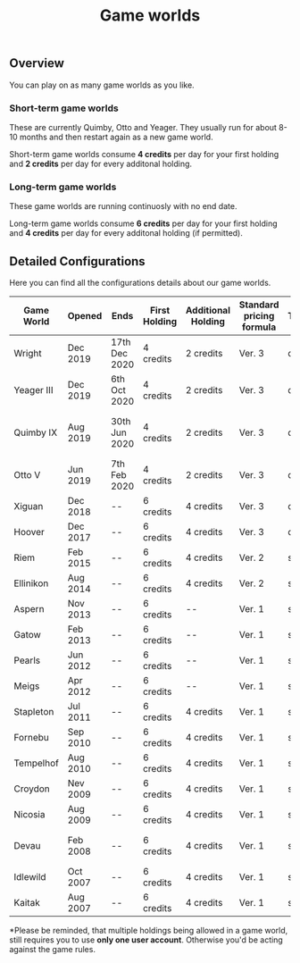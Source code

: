 ﻿---
title: "Game worlds"
weight: 30
pre: "<b>2.3 </b>"
---

## Overview
You can play on as many game worlds as you like.

### Short-term game worlds
These are currently Quimby, Otto and Yeager. They usually run for about 8-10 months and then restart again as a new game world.

Short-term game worlds consume **4 credits** per day for your first holding and **2 credits** per day for every additonal holding.

### Long-term game worlds
These game worlds are running continuosly with no end date.

Long-term game worlds consume **6 credits** per day for your first holding and **4 credits** per day for every additonal holding (if permitted).

## Detailed Configurations
Here you can find all the configurations details about our game worlds.

| Game World | Opened | Ends | First Holding | Additional Holding | Standard pricing formula | Turnarounds | ORS Version | Remarks |
| --- | --- | --- | --- | --- | --- | --- | --- | --- |
| Wright | Dec 2019 | 17th Dec 2020 | 4 credits | 2 credits | Ver. 3 | dynamic | Ver. 2 | Historic game world |
| Yeager III | Dec 2019 | 6th Oct 2020 | 4 credits | 2 credits | Ver. 3 | dynamic | Ver. 2 | New updates |
| Quimby IX | Aug 2019 | 30th Jun 2020 | 4 credits | 2 credits | Ver. 3 | dynamic | Ver. 2 | New relative demand data |
| Otto V | Jun 2019 | 7th Feb 2020 | 4 credits | 2 credits | Ver. 3 | dynamic | Ver. 2 | -- |
| Xiguan | Dec 2018 | -- | 6 credits | 4 credits | Ver. 3 | dynamic | Ver. 1 | -- |
| Hoover | Dec 2017 | -- | 6 credits | 4 credits | Ver. 3 | dynamic | Ver. 1 | -- |
| Riem | Feb 2015 | -- | 6 credits | 4 credits | Ver. 2 | static | Ver. 1 | Reduced demand |
| Ellinikon | Aug 2014 | -- | 6 credits | 4 credits | Ver. 2 | static | Ver. 1 | -- |
| Aspern | Nov 2013 | -- | 6 credits | -- | Ver. 1 | static | Ver. 1 | -- |
| Gatow | Feb 2013 | -- | 6 credits | -- | Ver. 1 | static | Ver. 1 | -- |
| Pearls | Jun 2012 | -- | 6 credits | -- | Ver. 1 | static | Ver. 1 | -- |
| Meigs | Apr 2012 | -- | 6 credits | -- | Ver. 1 | static | Ver. 1 | -- |
| Stapleton | Jul 2011 | -- | 6 credits | 4 credits | Ver. 1 | static | Ver. 1 | -- |
| Fornebu | Sep 2010 | -- | 6 credits | 4 credits | Ver. 1 | static | Ver. 1 | -- |
| Tempelhof | Aug 2010 | -- | 6 credits | 4 credits | Ver. 1 | static | Ver. 1 | -- |
| Croydon | Nev 2009 | -- | 6 credits | 4 credits | Ver. 1 | static | Ver. 1 | -- |
| Nicosia | Aug 2009 | -- | 6 credits | 4 credits | Ver. 1 | static | Ver. 1 | -- |
| Devau | Feb 2008 | -- | 6 credits | 4 credits | Ver. 1 | static | Ver. 1 | No ground transfer |
| Idlewild | Oct 2007 | -- | 6 credits | 4 credits | Ver. 1 | static | Ver. 1 | -- |
| Kaitak | Aug 2007 | -- | 6 credits | 4 credits | Ver. 1 | static | Ver. 1 | -- |

*Please be reminded, that multiple holdings being allowed in a game world, still requires you to use **only one user account**. Otherwise you'd be acting against the game rules.
